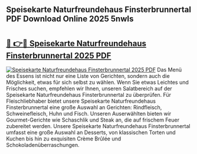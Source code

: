 ## Speisekarte Naturfreundehaus Finsterbrunnertal PDF Download Online 2025 5nwIs

# <h2><a href="http://gc8n85.nevu.top/?p=Speisekarte+Naturfreundehaus+Finsterbrunnertal">🔗 👉🔴 Speisekarte Naturfreundehaus Finsterbrunnertal 2025 PDF</a></h2>

[![Speisekarte Naturfreundehaus Finsterbrunnertal 2025 PDF](https://i.imgur.com/dBaPXMq.png)](http://gc8n85.nevu.top/?p=Speisekarte+Naturfreundehaus+Finsterbrunnertal)
Das Menü des Essens ist nicht nur eine Liste von Gerichten, sondern auch die Möglichkeit, etwas für sich selbst zu wählen. Wenn Sie etwas Leichtes und Frisches suchen, empfehlen wir Ihnen, unseren Salatbereich auf der Speisekarte Naturfreundehaus Finsterbrunnertal zu überprüfen. Für Fleischliebhaber bietet unsere Speisekarte Naturfreundehaus Finsterbrunnertal eine große Auswahl an Gerichten: Rindfleisch, Schweinefleisch, Huhn und Fisch. Unseren Auserwählten bieten wir Gourmet-Gerichte wie Schaschlik und Steak an, die auf frischem Feuer zubereitet werden. Unsere Speisekarte Naturfreundehaus Finsterbrunnertal umfasst eine große Auswahl an Desserts, von klassischen Torten und Kuchen bis hin zu exquisiten Crème Brûlée und Schokoladenüberraschungen.
